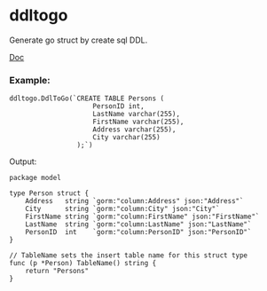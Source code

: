 # ddltogo
Generate go struct by create sql DDL.

[Doc](https://godoc.org/github.com/mnhkahn/ddltogo)

### Example:

```
ddltogo.DdlToGo(`CREATE TABLE Persons (
                     PersonID int,
                     LastName varchar(255),
                     FirstName varchar(255),
                     Address varchar(255),
                     City varchar(255) 
                 );`)
```
		
Output:

```
package model

type Person struct {
	Address   string `gorm:"column:Address" json:"Address"`
	City      string `gorm:"column:City" json:"City"`
	FirstName string `gorm:"column:FirstName" json:"FirstName"`
	LastName  string `gorm:"column:LastName" json:"LastName"`
	PersonID  int    `gorm:"column:PersonID" json:"PersonID"`
}

// TableName sets the insert table name for this struct type
func (p *Person) TableName() string {
	return "Persons"
}
```